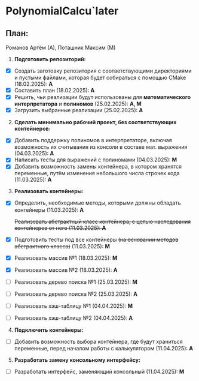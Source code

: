 # PolynomialCalcu`later
## План:
Романов Артём (А),
Поташник Максим (М)
1) **Подготовить репозиторий:**
* [x] Создать заготовку репозитория с соответствующими директориями и пустыми файлами, которая будет собираться с помощью CMake (18.02.2025): **А**
* [x] Составить план (18.02.2025): **А**
* [x] Решить, чьи реализации будут использованы для **математического интерпретатора** и **полиномов** (25.02.2025): **А, М**
* [x] Загрузить выбранные реализации (25.02.2025): **А**
2) **Сделать минимально рабочий проект, без соответствующих контейнеров:**
* [x] Добавить поддержку полиномов в интерпретаторе, включая возможность их считывания из консоли в составе мат. выражения (04.03.2025): **А**
* [x] Написать тесты для выражений с полиномами (04.03.2025): **М**
* [x] Добавить возможность замены контейнера, в котором хранятся переменные, путём изменения небольшого числа строчек кода (11.03.2025): **А**
3) **Реализовать контейнеры:**
* [x] Определить, необходимые методы, которыми должны обладать контейнеры (11.03.2025): **А**

  ~~Реализовать абстрактный класс контейнера, с целью наследования контейнеров от него (11.03.2025): **А**~~
* [x] Подготовить тесты под все контейнеры ~~(на основании методов абстрактного класса)~~ (11.03.2025): **М**
* [x] Реализовать массив №1 (18.03.2025): **М**
* [x] Реализовать массив №2 (18.03.2025): **А**
* [ ] Реализовать дерево поиска №1 (25.03.2025): **М**
* [ ] Реализовать дерево поиска №2 (25.03.2025): **А**
* [ ] Реализовать хэш-таблицу  №1 (04.04.2025): **М**
* [ ] Реализовать хэш-таблицу №2 (04.04.2025): **А**
4) **Подключить контейнеры:**
* [ ] Добавить возможность выбора контейнера, где будут храниться переменные, перед началом работы с калькулятором (11.04.2025): **А**
5) **Разработать замену консольному интерфейсу:**
* [ ] Разработать интерфейс, заменяющий консольный (11.04.2025): **М**


